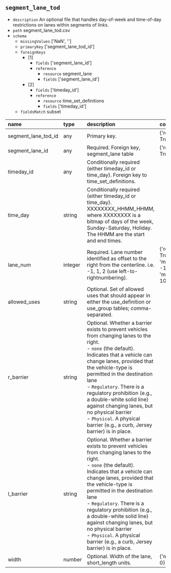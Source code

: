 ## `segment_lane_tod`
  - `description` An optional file that handles day-of-week and time-of-day restrictions on lanes within segments of links.
  - `path` segment_lane_tod.csv
  - `schema`
      - `missingValues` ['NaN', '']
    - `primaryKey` ['segment_lane_tod_id']
    - `foreignKeys`
      - [1]
        - `fields` ['segment_lane_id']
        - `reference`
          - `resource` segment_lane
          - `fields` ['segment_lane_id']
      - [2]
        - `fields` ['timeday_id']
        - `reference`
          - `resource` time_set_definitions
          - `fields` ['timeday_id']
    - `fieldsMatch` subset
  
| name                | type    | description                                                                                                                                                                                                                                                                                                                                                                                                                                               | constraints                                       | categories                         |
|:--------------------|:--------|:----------------------------------------------------------------------------------------------------------------------------------------------------------------------------------------------------------------------------------------------------------------------------------------------------------------------------------------------------------------------------------------------------------------------------------------------------------|:--------------------------------------------------|:-----------------------------------|
| segment_lane_tod_id | any     | Primary key.                                                                                                                                                                                                                                                                                                                                                                                                                                              | {'required': True}                                |                                    |
| segment_lane_id     | any     | Required. Foreign key, segment_lane table                                                                                                                                                                                                                                                                                                                                                                                                                 | {'required': True}                                |                                    |
| timeday_id          | any     | Conditionally required (either timeday_id or time_day). Foreign key to time_set_definitions.                                                                                                                                                                                                                                                                                                                                                              |                                                   |                                    |
| time_day            | string  | Conditionally required (either timeday_id or time_day). XXXXXXXX_HHMM_HHMM, where XXXXXXXX is a bitmap of days of the week, Sunday-Saturday, Holiday. The HHMM are the start and end times.                                                                                                                                                                                                                                                               |                                                   |                                    |
| lane_num            | integer | Required. Lane number identified as offset to the right from the centerline. i.e. -1, 1, 2 (use left-to-rightnumbering).                                                                                                                                                                                                                                                                                                                                  | {'required': True, 'minimum': -10, 'maximum': 10} |                                    |
| allowed_uses        | string  | Optional. Set of allowed uses that should appear in either the use_definition or use_group tables; comma-separated.                                                                                                                                                                                                                                                                                                                                       |                                                   |                                    |
| r_barrier           | string  | Optional. Whether a barrier exists to prevent vehicles from changing lanes to the right.<br>- `none` (the default). Indicates that a vehicle can change lanes, provided that the vehicle-type is permitted in the destination lane<br>- `Regulatory`. There is a regulatory prohibition (e.g., a double-white solid line) against changing lanes, but no physical barrier<br>- `Physical`. A physical barrier (e.g., a curb, Jersey barrier) is in place. |                                                   | ['none', 'regulatory', 'physical'] |
| l_barrier           | string  | Optional. Whether a barrier exists to prevent vehicles from changing lanes to the right.<br>- `none` (the default). Indicates that a vehicle can change lanes, provided that the vehicle-type is permitted in the destination lane<br>- `Regulatory`. There is a regulatory prohibition (e.g., a double-white solid line) against changing lanes, but no physical barrier<br>- `Physical`. A physical barrier (e.g., a curb, Jersey barrier) is in place. |                                                   | ['none', 'regulatory', 'physical'] |
| width               | number  | Optional. Width of the lane, short_length units.                                                                                                                                                                                                                                                                                                                                                                                                          | {'minimum': 0}                                    |                                    |